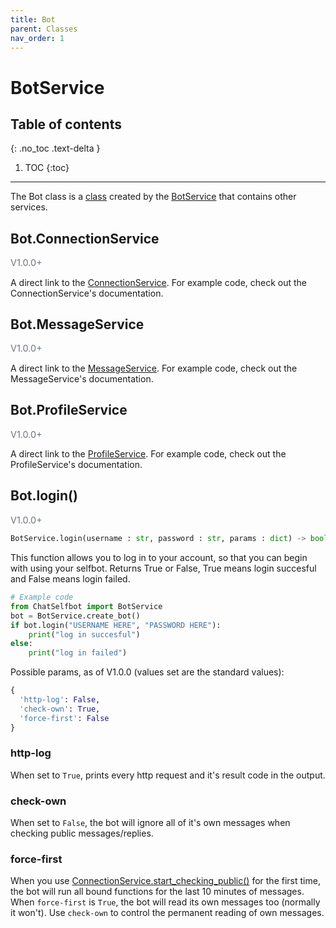 ```yaml
---
title: Bot
parent: Classes
nav_order: 1
---
```


# BotService

## Table of contents
{: .no_toc .text-delta }

1. TOC
{:toc}

---

The Bot class is a [class](/docs/Classes/index.md) created by the [BotService](/docs/Services/BotService) that contains other services.

## Bot.ConnectionService
<p style="font-size: 0.9rem; color: #6c757d;">V1.0.0+</p>

A direct link to the [ConnectionService](/docs/Services/ConnectionService.md). For example code, check out the ConnectionService's documentation.

## Bot.MessageService
<p style="font-size: 0.9rem; color: #6c757d;">V1.0.0+</p>

A direct link to the [MessageService](/docs/Services/MessageService.md). For example code, check out the MessageService's documentation.

## Bot.ProfileService
<p style="font-size: 0.9rem; color: #6c757d;">V1.0.0+</p>

A direct link to the [ProfileService](/docs/Services/ProfileService.md). For example code, check out the ProfileService's documentation.

## Bot.login()
<p style="font-size: 0.9rem; color: #6c757d;">V1.0.0+</p>

```py
BotService.login(username : str, password : str, params : dict) -> bool
```
This function allows you to log in to your account, so that you can begin with using your selfbot. Returns True or False, True means login succesful and False means login failed.
```py
# Example code
from ChatSelfbot import BotService
bot = BotService.create_bot()
if bot.login("USERNAME HERE", "PASSWORD HERE"):
    print("log in succesful")
else:
    print("log in failed")
```
Possible params, as of V1.0.0 (values set are the standard values):
```py
{
  'http-log': False,
  'check-own': True,
  'force-first': False
}
```

### http-log
When set to `True`, prints every http request and it's result code in the output.

### check-own
When set to `False`, the bot will ignore all of it's own messages when checking public messages/replies.

### force-first
When you use [ConnectionService.start_checking_public()](/docs/Services/ConnectionService.html#connectionservicestart_checking_public) for the first time, the bot will run all bound functions for the last 10 minutes of messages. When `force-first` is `True`, the bot will read its own messages too (normally it won't). Use `check-own` to control the permanent reading of own messages.
